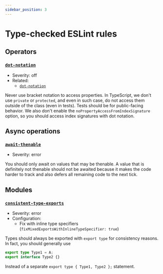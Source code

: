 ```yaml
---
sidebar_position: 3
---
```


# Type-checked ESLint rules

## Operators

### [`dot-notation`](ttps://typescript-eslint.io/rules/dot-notation/)

- Severity: off
- Related:
  - [`dot-notation`](../eslint-base/operators.md#dot-notation)

Never use bracket notation to access properties. In TypeScript, we don't use `private` or `protected`, and even in such case, do not access them outside of the class (even in tests). Tests should be for public-facing behavior. We also don't enable the `noPropertyAccessFromIndexSignature` option, so you should access index signatures with dot notation.

## Async operations

### [`await-thenable`](https://typescript-eslint.io/rules/await-thenable/)

- Severity: error

You should only await on values that may be thenable. A value that is definitely not thenable should not be awaited because it makes the code harder to track and also defers all remaining code to the next tick.

## Modules

### [`consistent-type-exports`](https://typescript-eslint.io/rules/consistent-type-exports/)

- Severity: error
- Configuration:
  - Fix with inline type specifiers (`fixMixedExportsWithInlineTypeSpecifier: true`)

Types should always be exported with `export type` for consistency reasons. In fact, you should generally use

```ts
export type Type1 = A;
export interface Type2 {}
```

Instead of a separate `export type { Type1, Type2 };` statement.
